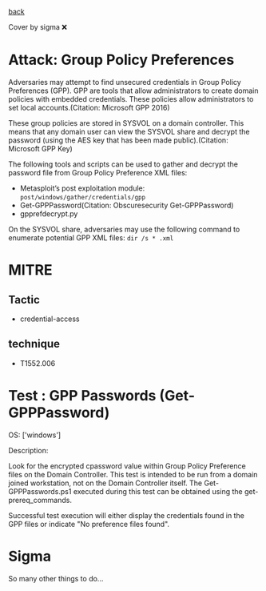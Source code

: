 [back](../index.md)

Cover by sigma :x: 

# Attack: Group Policy Preferences

 Adversaries may attempt to find unsecured credentials in Group Policy Preferences (GPP). GPP are tools that allow administrators to create domain policies with embedded credentials. These policies allow administrators to set local accounts.(Citation: Microsoft GPP 2016)

These group policies are stored in SYSVOL on a domain controller. This means that any domain user can view the SYSVOL share and decrypt the password (using the AES key that has been made public).(Citation: Microsoft GPP Key)

The following tools and scripts can be used to gather and decrypt the password file from Group Policy Preference XML files:

* Metasploit’s post exploitation module: <code>post/windows/gather/credentials/gpp</code>
* Get-GPPPassword(Citation: Obscuresecurity Get-GPPPassword)
* gpprefdecrypt.py

On the SYSVOL share, adversaries may use the following command to enumerate potential GPP XML files: <code>dir /s * .xml</code>


# MITRE
## Tactic
  - credential-access

## technique
  - T1552.006

# Test : GPP Passwords (Get-GPPPassword)

OS: ['windows']

Description:

 Look for the encrypted cpassword value within Group Policy Preference files on the Domain Controller.
This test is intended to be run from a domain joined workstation, not on the Domain Controller itself.
The Get-GPPPasswords.ps1 executed during this test can be obtained using the get-prereq_commands.

Successful test execution will either display the credentials found in the GPP files or indicate "No preference files found".


# Sigma

 So many other things to do...